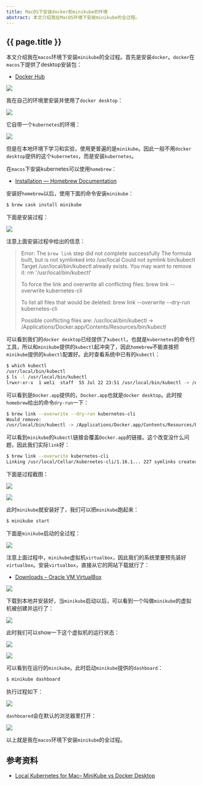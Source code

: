 ```yaml
---
title: MacOS下安装docker和minikube的环境
abstract: 本文介绍我在MacOS环境下安装minikube的全过程。
---
```


## {{ page.title }} 

本文介绍我在`macos`环境下安装`minikube`的全过程。首先是安装`docker`。`docker`在`macos`下提供了desktop安装包：

* [Docker Hub](https://hub.docker.com/?overlay=onboarding)

![](https://raw.githubusercontent.com/liweinan/blogpic2019_ii/master/oct05/9F8092C5-63A1-49FD-B240-AC2723202250.png)

我在自己的环境里安装并使用了`docker desktop`：

![](https://raw.githubusercontent.com/liweinan/blogpic2019_ii/master/oct05/C36E1C87-A5E3-4E99-9950-A5139CDE2191.png)

它自带一个`kubernetes`的环境：

![](https://raw.githubusercontent.com/liweinan/blogpic2019_ii/master/oct05/EE6D1FB6-0939-404C-8FEC-2DA8A4C7A7AC.png)

但是在本地环境下学习和实验，使用更普遍的是`minikube`。因此一般不用`docker desktop`提供的这个`kubernetes`，而是安装`kubernetes`。

在`macos`下安装kubernetes可以使用`homebrew`：

* [Installation — Homebrew Documentation](https://docs.brew.sh/Installation)

安装好`homebrew`以后，使用下面的命令安装`minikube`：

```bash
$ brew cask install minikube
```

下面是安装过程：

![](https://raw.githubusercontent.com/liweinan/blogpic2019_ii/master/oct05/F0CECC53-50AE-4A95-B09F-EF8C50171CC5.png)

注意上面安装过程中给出的信息：

> Error: The `brew link` step did not complete successfully
> The formula built, but is not symlinked into /usr/local
> Could not symlink bin/kubectl
> Target /usr/local/bin/kubectl
> already exists. You may want to remove it:
>   rm '/usr/local/bin/kubectl'
> 
> To force the link and overwrite all conflicting files:
>   brew link --overwrite kubernetes-cli
> 
> To list all files that would be deleted:
>   brew link --overwrite --dry-run kubernetes-cli
> 
> Possible conflicting files are:
> /usr/local/bin/kubectl -> /Applications/Docker.app/Contents/Resources/bin/kubectl

可以看到我们的`docker desktop`已经提供了`kubectl`，也就是`kubernetes`的命令行工具，所以和`minikube`提供的`kubectl`起冲突了，因此`homebrew`不能直接把`minikube`提供的`kubectl`配置好。此时查看系统中已有的`kubectl`：

```bash
$ which kubectl
/usr/local/bin/kubectl
$ ls -l /usr/local/bin/kubectl
lrwxr-xr-x  1 weli  staff  55 Jul 22 23:51 /usr/local/bin/kubectl -> /Applications/Docker.app/Contents/Resources/bin/kubectl
```

可以看到是`Docker.app`提供的，`Docker.app`也就是`docker desktop`。此时按`homebrew`给出的命令`dry-run`一下：

```bash
$ brew link --overwrite --dry-run kubernetes-cli
Would remove:
/usr/local/bin/kubectl -> /Applications/Docker.app/Contents/Resources/bin/kubectl
```

可以看到`minikube`的`kubectl`链接会覆盖`Docker.app`的链接。这个改变没什么问题，因此我们实际`link`好：

```bash
$ brew link --overwrite kubernetes-cli
Linking /usr/local/Cellar/kubernetes-cli/1.16.1... 227 symlinks created
```

下面是过程截图：

![](https://raw.githubusercontent.com/liweinan/blogpic2019_ii/master/oct05/A8F93FE7-8B76-4596-9DBF-3F5047EFFEC0.png)

![](https://raw.githubusercontent.com/liweinan/blogpic2019_ii/master/oct05/C4BF9D26-CFEA-46A1-9173-F8DFCF8C71B3.png)

此时`minikube`就安装好了，我们可以把`minikube`跑起来：

```bash
$ minikube start
```

下面是`minikube`启动的全过程：

![](https://raw.githubusercontent.com/liweinan/blogpic2019_ii/master/oct05/B06027A9-DAD1-45E9-9A09-20A6D0B154DB.png)

注意上面过程中，`minikube`虚拟机`virtualbox`，因此我们的系统里要预先装好`virtualbox`。安装`virtualbox`，直接从它的网站下载就行了：

* [Downloads – Oracle VM VirtualBox](https://www.virtualbox.org/wiki/Downloads)

![](https://raw.githubusercontent.com/liweinan/blogpic2019_ii/master/oct05/C391E36B-04E7-462E-A9DF-B837764A3F5F.png)

下载到本地并安装好，当`minikube`启动以后，可以看到一个叫做`minikube`的虚拟机被创建并运行了：

![](https://raw.githubusercontent.com/liweinan/blogpic2019_ii/master/oct05/63DB0DBC-33E6-42E7-A810-CE9B1D62A12F.png)

此时我们可以show一下这个虚拟机的运行状态：

![](https://raw.githubusercontent.com/liweinan/blogpic2019_ii/master/oct05/DD1A7607-2FE2-47A2-A4BB-76DBE7F7FD56.png)

![](https://raw.githubusercontent.com/liweinan/blogpic2019_ii/master/oct05/7C9A3607-7165-4C2D-8ADE-CC60D8D4BA65.png)

可以看到在运行的`minikube`。此时启动`minikube`提供的`dashboard`：

```bash
$ minikube dashboard
```

执行过程如下：

![](https://raw.githubusercontent.com/liweinan/blogpic2019_ii/master/oct05/1243430B-3ED3-4ABE-87D9-74963EA54A8E.png)

`dashboared`会在默认的浏览器里打开：

![](https://raw.githubusercontent.com/liweinan/blogpic2019_ii/master/oct05/3BF02E3E-CB46-4E8C-8297-DF1BC04BB8D6.png)

以上就是我在`macos`环境下安装`minikube`的全过程。

## 参考资料

* [Local Kubernetes for Mac– MiniKube vs Docker Desktop](https://medium.com/containers-101/local-kubernetes-for-mac-minikube-vs-docker-desktop-f2789b3cad3a)


